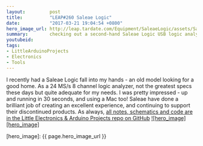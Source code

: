 ```yaml
---
layout:         post
title:          "LEAP#260 Saleae Logic"
date:           "2017-03-21 19:04:54 +0800"
hero_image_url: http://leap.tardate.com/Equipment/SaleaeLogic/assets/SaleaeLogic_build.jpg
summary:        checking out a second-hand Saleae Logic USB logic analyzer - that works on a Mac!!
youtubeid:
tags:
- LittleArduinoProjects
- Electronics
- Tools
---
```


I recently had a Saleae Logic fall into my hands - an old model looking for a good home.
As a 24 MS/s 8 channel logic analyzer, not the greatest specs these days but quite adequate for my needs.
I was pretty impressed - up and running in 30 seconds, and using a Mac too!
Saleae have done a brilliant job of creating an excellent experience, and continuing to support their discontinued products.
As always, [all notes, schematics and code are in the Little Electronics & Arduino Projects repo on GitHub][project]
[![hero_image][hero_image]][project]

[leap]: http://leap.tardate.com
[project]: https://github.com/tardate/LittleArduinoProjects/tree/master/Equipment/SaleaeLogic
[hero_image]: {{ page.hero_image_url }}
